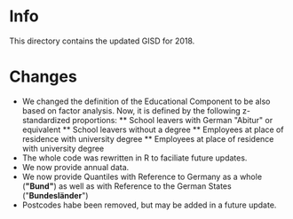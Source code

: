 # Info
This directory contains the updated GISD for 2018. 

# Changes
* We changed the definition of the Educational Component to be also based on factor analysis. Now, it is defined by the following z-standardized proportions: 
** School leavers with German "Abitur" or equivalent
** School leavers without a degree
** Employees at place of residence with university degree
** Employees at place of residence with university degree
* The whole code was rewritten in R to faciliate future updates.
* We now provide annual data.
* We now provide Quantiles with Reference to Germany as a whole (__"Bund"__) as well as with Reference to the German States ("__Bundesländer__")
* Postcodes habe been removed, but may be added in a future update.

